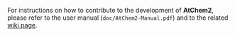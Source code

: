For instructions on how to contribute to the development of **AtChem2**, please refer to the user manual (`doc/AtChem2-Manual.pdf`) and to the related [wiki page](https://github.com/AtChem/AtChem2/wiki/How-to-contribute).
